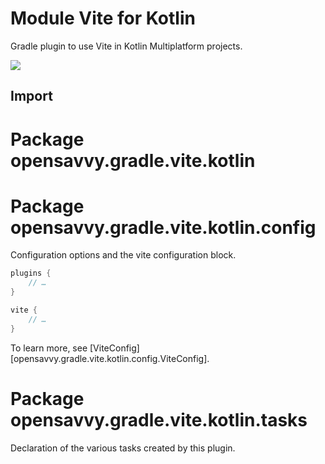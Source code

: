 # Module Vite for Kotlin

Gradle plugin to use Vite in Kotlin Multiplatform projects.

<a href="https://search.maven.org/search?q=dev.opensavvy.vite.kotlin.gradle.plugin"><img src="https://img.shields.io/maven-central/v/dev.opensavvy.gradle.vite/vite-kotlin.svg?label=Maven%20Central"></a>

## Import

# Package opensavvy.gradle.vite.kotlin

# Package opensavvy.gradle.vite.kotlin.config

Configuration options and the vite configuration block.

```kotlin
plugins {
	// …
}

vite {
	// …
}
```

To learn more, see [ViteConfig][opensavvy.gradle.vite.kotlin.config.ViteConfig].

# Package opensavvy.gradle.vite.kotlin.tasks

Declaration of the various tasks created by this plugin.
